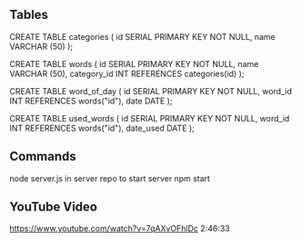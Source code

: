 ## Tables

CREATE TABLE categories (
id SERIAL PRIMARY KEY NOT NULL,
name VARCHAR (50)
);

CREATE TABLE words (
id SERIAL PRIMARY KEY NOT NULL,
name VARCHAR (50),
category_id INT REFERENCES categories(id)
);

CREATE TABLE word_of_day (
id SERIAL PRIMARY KEY NOT NULL,
word_id INT REFERENCES words("id"),
date DATE
);

CREATE TABLE used_words (
id SERIAL PRIMARY KEY NOT NULL,
word_id INT REFERENCES words("id"),
date_used DATE
);

## Commands

node server.js in server repo to start server
npm start

## YouTube Video

https://www.youtube.com/watch?v=7qAXvOFhlDc
2:46:33
